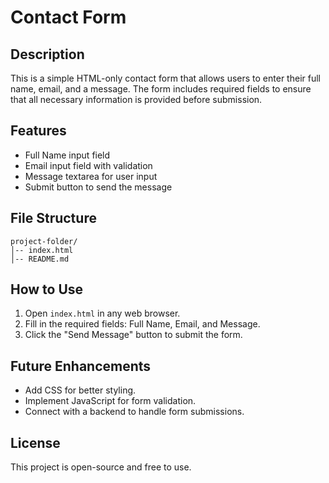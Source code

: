 # Contact Form

## Description
This is a simple HTML-only contact form that allows users to enter their full name, email, and a message. The form includes required fields to ensure that all necessary information is provided before submission.

## Features
- Full Name input field
- Email input field with validation
- Message textarea for user input
- Submit button to send the message

## File Structure
```
project-folder/
│-- index.html
│-- README.md
```

## How to Use
1. Open `index.html` in any web browser.
2. Fill in the required fields: Full Name, Email, and Message.
3. Click the "Send Message" button to submit the form.

## Future Enhancements
- Add CSS for better styling.
- Implement JavaScript for form validation.
- Connect with a backend to handle form submissions.

## License
This project is open-source and free to use.